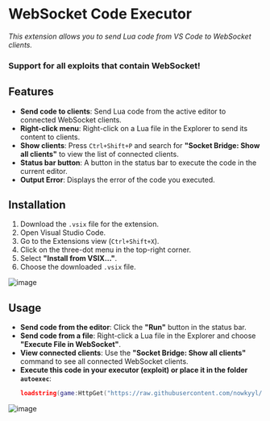 # WebSocket Code Executor
*This extension allows you to send Lua code from VS Code to WebSocket clients.*
### **Support for all exploits that contain WebSocket!**

## Features
  - **Send code to clients**: Send Lua code from the active editor to connected WebSocket clients.
  - **Right-click menu**: Right-click on a Lua file in the Explorer to send its content to clients.
  - **Show clients**: Press `Ctrl+Shift+P` and search for **"Socket Bridge: Show all clients"** to view the list of connected clients.
  - **Status bar button**: A button in the status bar to execute the code in the current editor.
  - **Output Error**: Displays the error of the code you executed.

## Installation
  1. Download the `.vsix` file for the extension.
  2. Open Visual Studio Code.
  3. Go to the Extensions view (`Ctrl+Shift+X`).
  4. Click on the three-dot menu in the top-right corner.
  5. Select **"Install from VSIX..."**.
  6. Choose the downloaded `.vsix` file.

![image](https://github.com/user-attachments/assets/7c17b787-a281-49d2-885d-c555c48763cb)

## Usage
  - **Send code from the editor**: Click the **"Run"** button in the status bar.
  - **Send code from a file**: Right-click a Lua file in the Explorer and choose **"Execute File in WebSocket"**.
  - **View connected clients**: Use the **"Socket Bridge: Show all clients"** command to see all connected WebSocket clients.
  - **Execute this code in your executor (exploit) or place it in the folder `autoexec`**: 
    ```lua
    loadstring(game:HttpGet("https://raw.githubusercontent.com/nowkyyl/BridgeU/refs/heads/main/main.lua"))()
    ```

![image](https://github.com/user-attachments/assets/74b13639-7167-4348-a659-9e525bb7a39d)
